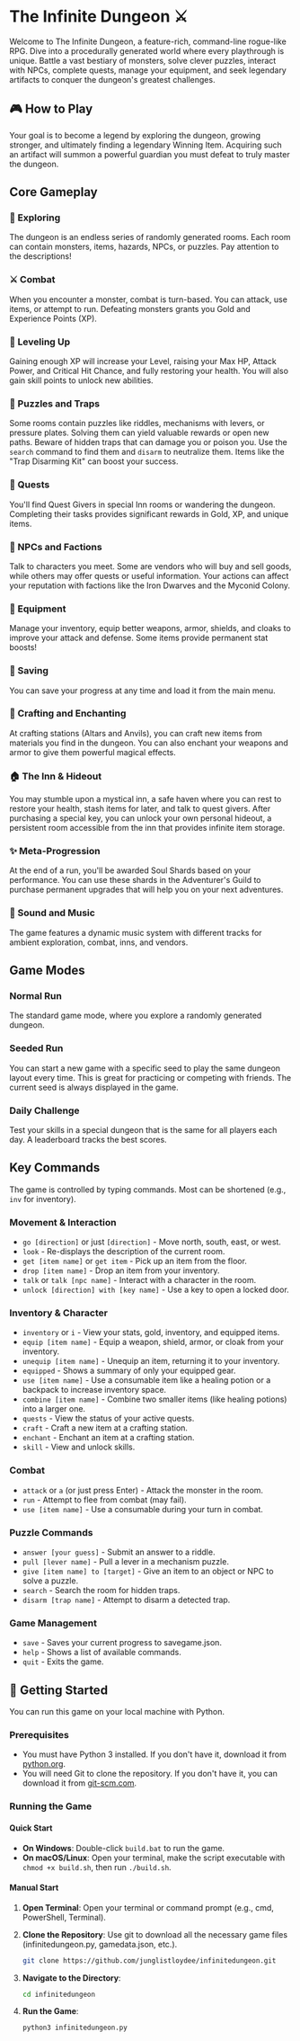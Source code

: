 # The Infinite Dungeon ⚔️

Welcome to The Infinite Dungeon, a feature-rich, command-line rogue-like RPG. Dive into a procedurally generated world where every playthrough is unique. Battle a vast bestiary of monsters, solve clever puzzles, interact with NPCs, complete quests, manage your equipment, and seek legendary artifacts to conquer the dungeon's greatest challenges.

## 🎮 How to Play

Your goal is to become a legend by exploring the dungeon, growing stronger, and ultimately finding a legendary Winning Item. Acquiring such an artifact will summon a powerful guardian you must defeat to truly master the dungeon.

## Core Gameplay

### 🧭 Exploring
The dungeon is an endless series of randomly generated rooms. Each room can contain monsters, items, hazards, NPCs, or puzzles. Pay attention to the descriptions!

### ⚔️ Combat
When you encounter a monster, combat is turn-based. You can attack, use items, or attempt to run. Defeating monsters grants you Gold and Experience Points (XP).

### 🔼 Leveling Up
Gaining enough XP will increase your Level, raising your Max HP, Attack Power, and Critical Hit Chance, and fully restoring your health. You will also gain skill points to unlock new abilities.

### 🧩 Puzzles and Traps
Some rooms contain puzzles like riddles, mechanisms with levers, or pressure plates. Solving them can yield valuable rewards or open new paths. Beware of hidden traps that can damage you or poison you. Use the `search` command to find them and `disarm` to neutralize them. Items like the "Trap Disarming Kit" can boost your success.

### 📜 Quests
You'll find Quest Givers in special Inn rooms or wandering the dungeon. Completing their tasks provides significant rewards in Gold, XP, and unique items.

### 🤝 NPCs and Factions
Talk to characters you meet. Some are vendors who will buy and sell goods, while others may offer quests or useful information. Your actions can affect your reputation with factions like the Iron Dwarves and the Myconid Colony.

### 🎒 Equipment
Manage your inventory, equip better weapons, armor, shields, and cloaks to improve your attack and defense. Some items provide permanent stat boosts!

### 💾 Saving
You can save your progress at any time and load it from the main menu.

### 🔨 Crafting and Enchanting
At crafting stations (Altars and Anvils), you can craft new items from materials you find in the dungeon. You can also enchant your weapons and armor to give them powerful magical effects.

### 🏠 The Inn & Hideout
You may stumble upon a mystical inn, a safe haven where you can rest to restore your health, stash items for later, and talk to quest givers. After purchasing a special key, you can unlock your own personal hideout, a persistent room accessible from the inn that provides infinite item storage.

### ✨ Meta-Progression
At the end of a run, you'll be awarded Soul Shards based on your performance. You can use these shards in the Adventurer's Guild to purchase permanent upgrades that will help you on your next adventures.

### 🎵 Sound and Music
The game features a dynamic music system with different tracks for ambient exploration, combat, inns, and vendors.

## Game Modes

### Normal Run
The standard game mode, where you explore a randomly generated dungeon.

### Seeded Run
You can start a new game with a specific seed to play the same dungeon layout every time. This is great for practicing or competing with friends. The current seed is always displayed in the game.

### Daily Challenge
Test your skills in a special dungeon that is the same for all players each day. A leaderboard tracks the best scores.

## Key Commands

The game is controlled by typing commands. Most can be shortened (e.g., `inv` for inventory).

### Movement & Interaction
- `go [direction]` or just `[direction]` - Move north, south, east, or west.
- `look` - Re-displays the description of the current room.
- `get [item name]` or `get item` - Pick up an item from the floor.
- `drop [item name]` - Drop an item from your inventory.
- `talk` or `talk [npc name]` - Interact with a character in the room.
- `unlock [direction] with [key name]` - Use a key to open a locked door.

### Inventory & Character
- `inventory` or `i` - View your stats, gold, inventory, and equipped items.
- `equip [item name]` - Equip a weapon, shield, armor, or cloak from your inventory.
- `unequip [item name]` - Unequip an item, returning it to your inventory.
- `equipped` - Shows a summary of only your equipped gear.
- `use [item name]` - Use a consumable item like a healing potion or a backpack to increase inventory space.
- `combine [item name]` - Combine two smaller items (like healing potions) into a larger one.
- `quests` - View the status of your active quests.
- `craft` - Craft a new item at a crafting station.
- `enchant` - Enchant an item at a crafting station.
- `skill` - View and unlock skills.

### Combat
- `attack` or `a` (or just press Enter) - Attack the monster in the room.
- `run` - Attempt to flee from combat (may fail).
- `use [item name]` - Use a consumable during your turn in combat.

### Puzzle Commands
- `answer [your guess]` - Submit an answer to a riddle.
- `pull [lever name]` - Pull a lever in a mechanism puzzle.
- `give [item name] to [target]` - Give an item to an object or NPC to solve a puzzle.
- `search` - Search the room for hidden traps.
- `disarm [trap name]` - Attempt to disarm a detected trap.

### Game Management
- `save` - Saves your current progress to savegame.json.
- `help` - Shows a list of available commands.
- `quit` - Exits the game.

## 🚀 Getting Started

You can run this game on your local machine with Python.

### Prerequisites
- You must have Python 3 installed. If you don't have it, download it from [python.org](https://python.org).
- You will need Git to clone the repository. If you don't have it, you can download it from [git-scm.com](https://git-scm.com).

### Running the Game

#### Quick Start
- **On Windows**: Double-click `build.bat` to run the game.
- **On macOS/Linux**: Open your terminal, make the script executable with `chmod +x build.sh`, then run `./build.sh`.

#### Manual Start
1. **Open Terminal**: Open your terminal or command prompt (e.g., cmd, PowerShell, Terminal).
   
2. **Clone the Repository**: Use git to download all the necessary game files (infinitedungeon.py, gamedata.json, etc.).
   ```bash
   git clone https://github.com/junglistloydee/infinitedungeon.git
   ```
3. **Navigate to the Directory**:
   ```bash
   cd infinitedungeon
   ```
4. **Run the Game**:
   ```bash
   python3 infinitedungeon.py
   ```
